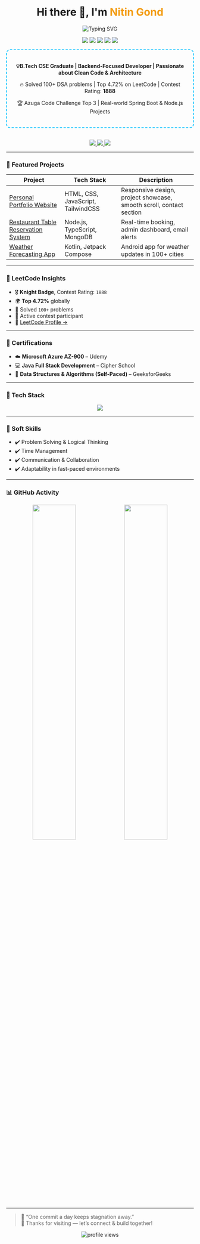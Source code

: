 <div align="center" style="text-align: center">

<h1>Hi there 👋, I'm <span style="color:#F39C12">Nitin Gond</span></h1>

<p>
  <img src="https://readme-typing-svg.demolab.com?font=Fira+Code&weight=500&size=20&pause=1000&center=true&width=435&lines=Backend+Developer+%7C+Java;LeetCode+Knight;Passionate+Coder+and+Builder!" alt="Typing SVG" />
</p>

<!-- 🏅 BADGES -->
<p align="center">
  <img src="https://img.shields.io/github/followers/nitingond1001?label=GitHub%20Followers&style=social" />
  <img src="https://img.shields.io/badge/LeetCode-Knight-orange?style=flat-square&logo=leetcode&logoColor=white" />
  <img src="https://img.shields.io/badge/Contest Rating-1888-blueviolet?style=flat-square" />
  <img src="https://img.shields.io/badge/Top%204.72%25-LeetCode-success?style=flat-square" />
  <img src="https://img.shields.io/badge/DSA-80%2B%20Problems-brightgreen?style=flat-square" />
</p>

<div style="border: 2px dashed #00BFFF; border-radius: 10px; padding: 20px; max-width: 600px; margin: auto;">
  <p><strong>💡B.Tech CSE Graduate | Backend-Focused Developer | Passionate about Clean Code & Architecture</strong></p>
  <p>🔥 Solved 100+ DSA problems | Top 4.72% on LeetCode | Contest Rating: <strong>1888</strong></p>
  <p>🏆 Azuga Code Challenge Top 3 | Real-world Spring Boot & Node.js Projects</p>
</div>

<br/>

<p>
  <a href="https://github.com/nitingond1001/nitingond1001/blob/main/Nitin_Gond_Resume.pdf" target="_blank">
    <img src="https://img.shields.io/badge/My Resume-View-blue?style=for-the-badge&logo=adobeacrobat&logoColor=white"/>
  </a>
  <a href="mailto:nitingond1602@gmail.com">
    <img src="https://img.shields.io/badge/Contact Me-Email-red?style=for-the-badge&logo=gmail&logoColor=white"/>
  </a>
  <a href="https://linkedin.com/in/nitingond" target="_blank">
    <img src="https://img.shields.io/badge/LinkedIn-Connect-blue?style=for-the-badge&logo=linkedin&logoColor=white"/>
  </a>
</p>

</div>

---

### 💼 Featured Projects

| Project | Tech Stack | Description |
|--------|------------|-------------|
| [Personal Portfolio Website](https://nitingond1001.github.io/Nitin-s-Portfolio/) | HTML, CSS, JavaScript, TailwindCSS | Responsive design, project showcase, smooth scroll, contact section |
| [Restaurant Table Reservation System](https://github.com/nitingond1001/restaurant-reservation-system) | Node.js, TypeScript, MongoDB | Real-time booking, admin dashboard, email alerts |
| [Weather Forecasting App](https://github.com/nitingond1001/Weather-Forecasting-App) | Kotlin, Jetpack Compose | Android app for weather updates in 100+ cities |

---

### 🧠 LeetCode Insights

- 🎖️ **Knight Badge**, Contest Rating: `1888`
- 🌍 **Top 4.72%** globally
- 🧩 Solved `100+` problems
- 🔁 Active contest participant  
- 🔗 [LeetCode Profile →](https://leetcode.com/nitin_11/)

---

### 📜 Certifications

- ☁️ **Microsoft Azure AZ-900** – Udemy  
- 💻 **Java Full Stack Development** – Cipher School  
- 🧩 **Data Structures & Algorithms (Self-Paced)** – GeeksforGeeks  

---

### 🧰 Tech Stack

<p align="center">
  <img src="https://skillicons.dev/icons?i=java,spring,cpp,kotlin,nodejs,mongodb,mysql,react,html,css,js,git,github,vscode,linux,windows,macos" />
</p>

---

### 🧠 Soft Skills

- ✔️ Problem Solving & Logical Thinking  
- ✔️ Time Management  
- ✔️ Communication & Collaboration  
- ✔️ Adaptability in fast-paced environments

---

### 📊 GitHub Activity

<p align="center">
  <img src="https://github-readme-stats.vercel.app/api?username=nitingond1001&show_icons=true&theme=tokyonight" width="48%" />
  <img src="https://github-readme-streak-stats.herokuapp.com?user=nitingond1001&theme=tokyonight" width="48%" />
</p>

---

> 🧠 “One commit a day keeps stagnation away.”  
> 🚀 Thanks for visiting — let’s connect & build together!

<p align="center">
  <img src="https://komarev.com/ghpvc/?username=nitingond1001&label=Visitors&color=blue&style=flat-square" alt="profile views"/>
</p>
